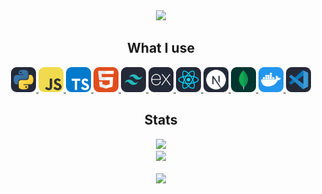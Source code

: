 <div align="center">
 <img src="https://github-widgetbox.vercel.app/api/profile?username=Keksiqc&data=followers,repositories,stars,commits" />
</div>

<h2 align="center">What I use</h2>

<div align="center">
 <a href="https://www.python.org/" target="_blank">
  <img src="https://raw.githubusercontent.com/tandpfun/skill-icons/9904dfdfef9bf5d8ae649a85fcb531b5892b0796/icons/Python-Dark.svg" height="40" alt="Python">
 </a>
 <a href="https://www.w3schools.com/js/" target="_blank">
  <img src="https://raw.githubusercontent.com/tandpfun/skill-icons/9904dfdfef9bf5d8ae649a85fcb531b5892b0796/icons/JavaScript.svg" height="40" alt="JavaScript">
 </a>
 <a href="https://www.typescriptlang.org/" target="_blank">
  <img src="https://raw.githubusercontent.com/tandpfun/skill-icons/9904dfdfef9bf5d8ae649a85fcb531b5892b0796/icons/TypeScript.svg" height="40" alt="TypeScript">
 </a>
 <a href="https://w3schools.com/html/" target="_blank">
  <img src="https://raw.githubusercontent.com/tandpfun/skill-icons/9904dfdfef9bf5d8ae649a85fcb531b5892b0796/icons/HTML.svg" height="40" alt="HTML">
 </a>
 <a href="https://tailwindcss.com/" target="_blank">
  <img src="https://raw.githubusercontent.com/tandpfun/skill-icons/9904dfdfef9bf5d8ae649a85fcb531b5892b0796/icons/TailwindCSS-Dark.svg" height="40" alt="TailwindCSS">
 </a>
 <a href="https://expressjs.com/" target="_blank">
  <img src="https://raw.githubusercontent.com/tandpfun/skill-icons/9904dfdfef9bf5d8ae649a85fcb531b5892b0796/icons/ExpressJS-Dark.svg" height="40" alt="Express">
 </a>
 <a href="https://reactjs.org/" target="_blank">
  <img src="https://raw.githubusercontent.com/tandpfun/skill-icons/9904dfdfef9bf5d8ae649a85fcb531b5892b0796/icons/React-Dark.svg" height="40" alt="React">
 </a>
 <a href="https://nextjs.org/" target="_blank">
  <img src="https://raw.githubusercontent.com/tandpfun/skill-icons/9904dfdfef9bf5d8ae649a85fcb531b5892b0796/icons/NextJS-Dark.svg" height="40" alt="Next.js">
 </a>
 <a href="https://www.mongodb.com/" target="_blank">
  <img src="https://raw.githubusercontent.com/tandpfun/skill-icons/9904dfdfef9bf5d8ae649a85fcb531b5892b0796/icons/MongoDB.svg" height="40" alt="MongoDB">
 </a>
 <a href="https://docker.com/" target="_blank">
  <img src="https://raw.githubusercontent.com/tandpfun/skill-icons/9904dfdfef9bf5d8ae649a85fcb531b5892b0796/icons/Docker.svg" height="40" alt="Docker">
 </a>
 <a href="https://code.visualstudio.com/" target="_blank">
  <img src="https://raw.githubusercontent.com/tandpfun/skill-icons/9904dfdfef9bf5d8ae649a85fcb531b5892b0796/icons/VSCode-Dark.svg" height="40" alt="VSCode">
 </a>
</div>

<h2 align="center">Stats</h2>

<div align="center">
 <img width="500" src="https://github-readme-stats.vercel.app/api?username=Keksiqc&show_icons=true&hide=issues&icon_color=C9D1D9&hide_border=false&title_color=C9D1D9&bg_color=0D1117&theme=dark"> 
 <br />
 <img width="500" src="https://github-readme-stats.vercel.app/api/top-langs/?username=Keksiqc&layout=compact&bg_color=0D1117&theme=dark">
 <br />
 <br />
 <img src="https://raw.githubusercontent.com/catppuccin/catppuccin/main/assets/footers/gray0_ctp_on_line.svg?sanitize=true">
</div>

